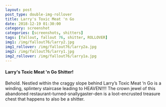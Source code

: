 ```yaml
---
layout: post
post_type: double-img-rollover
title: Larry's Toxic Meat 'n Go
date: 2018-12-19 01:30:00
category: screenshot
categories: [screenshots, shitters]
tags: [fallout, fallout 76, shitter, ROLLOVER]
img1: /img/fallout76/larry2.jpg
img1_rollover: /img/fallout76/larry2a.jpg
img2: /img/fallout76/larry1.jpg
img2_rollover: /img/fallout76/larry1a.jpg
---
```

#### Larry's Toxic Meat 'n Go Shitter!

Behold. Nestled within the craggy slope behind Larry’s Toxic Meat ‘n Go is a winding, splintery staircase leading to HEAVEN!!!! The crown jewel of this abandoned restaurant-turned-snallygaster-den is a loot-encrusted treasure chest that happens to also be a shitter.
